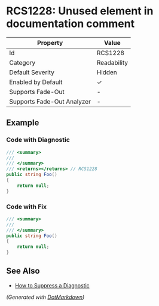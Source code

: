 # RCS1228: Unused element in documentation comment

| Property                    | Value       |
| --------------------------- | ----------- |
| Id                          | RCS1228     |
| Category                    | Readability |
| Default Severity            | Hidden      |
| Enabled by Default          | &#x2713;    |
| Supports Fade\-Out          | \-          |
| Supports Fade\-Out Analyzer | \-          |

## Example

### Code with Diagnostic

```csharp
/// <summary>
/// 
/// </summary>
/// <returns></returns> // RCS1228
public string Foo()
{
    return null;
}
```

### Code with Fix

```csharp
/// <summary>
/// 
/// </summary>
public string Foo()
{
    return null;
}
```

## See Also

* [How to Suppress a Diagnostic](../HowToConfigureAnalyzers.md#how-to-suppress-a-diagnostic)


*\(Generated with [DotMarkdown](http://github.com/JosefPihrt/DotMarkdown)\)*